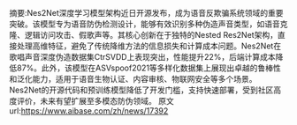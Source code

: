 摘要:Nes2Net深度学习模型架构近日开源发布，成为语音反欺骗系统领域的重要突破。该模型专为语音防伪检测设计，能够有效识别多种伪造声音类型，如语音克隆、逻辑访问攻击、假歌声等。其核心创新在于独特的Nested Res2Net架构，直接处理高维特征，避免了传统降维方法的信息损失和计算成本问题。Nes2Net在歌唱声音深度伪造数据集CtrSVDD上表现突出，性能提升22%，后端计算成本降低87%。此外，该模型在ASVspoof2021等多样化数据集上展现出卓越的鲁棒性和泛化能力，适用于语音生物认证、内容审核、物联网安全等多个场景。Nes2Net的开源代码和预训练模型降低了开发门槛，支持快速部署，受到社区高度评价，未来有望扩展至多模态防伪领域。
原文url:https://www.aibase.com/zh/news/17392